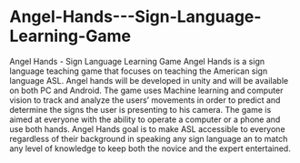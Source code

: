 # Angel-Hands---Sign-Language-Learning-Game
Angel Hands - Sign Language Learning Game
Angel Hands is a sign language teaching game that focuses on teaching the American sign language ASL.
Angel hands will be developed in unity and will be available on both PC and Android.
The game uses Machine learning and computer vision to track and analyze the users’ movements in order to predict and determine the signs the user is presenting to his camera.
The game is aimed at everyone with the ability to operate a computer or a phone and use both hands.
Angel Hands goal is to make ASL accessible to everyone regardless of their background in speaking any sign language an to match any level of knowledge to keep both the novice and the expert entertained.
